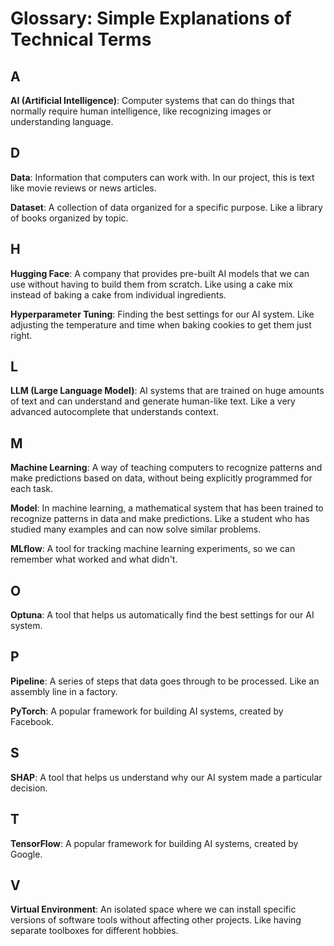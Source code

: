 # Glossary: Simple Explanations of Technical Terms

## A
**AI (Artificial Intelligence)**: Computer systems that can do things that normally require human intelligence, like recognizing images or understanding language.

## D
**Data**: Information that computers can work with. In our project, this is text like movie reviews or news articles.

**Dataset**: A collection of data organized for a specific purpose. Like a library of books organized by topic.

## H
**Hugging Face**: A company that provides pre-built AI models that we can use without having to build them from scratch. Like using a cake mix instead of baking a cake from individual ingredients.

**Hyperparameter Tuning**: Finding the best settings for our AI system. Like adjusting the temperature and time when baking cookies to get them just right.

## L
**LLM (Large Language Model)**: AI systems that are trained on huge amounts of text and can understand and generate human-like text. Like a very advanced autocomplete that understands context.

## M
**Machine Learning**: A way of teaching computers to recognize patterns and make predictions based on data, without being explicitly programmed for each task.

**Model**: In machine learning, a mathematical system that has been trained to recognize patterns in data and make predictions. Like a student who has studied many examples and can now solve similar problems.

**MLflow**: A tool for tracking machine learning experiments, so we can remember what worked and what didn't.

## O
**Optuna**: A tool that helps us automatically find the best settings for our AI system.

## P
**Pipeline**: A series of steps that data goes through to be processed. Like an assembly line in a factory.

**PyTorch**: A popular framework for building AI systems, created by Facebook.

## S
**SHAP**: A tool that helps us understand why our AI system made a particular decision.

## T
**TensorFlow**: A popular framework for building AI systems, created by Google.

## V
**Virtual Environment**: An isolated space where we can install specific versions of software tools without affecting other projects. Like having separate toolboxes for different hobbies.